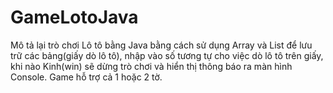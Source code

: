 # GameLotoJava
Mô tả lại trò chơi Lô tô bằng Java bằng cách sử dụng Array và List để lưu trữ các bảng(giấy dò lô tô), nhập vào số tương tự cho việc dò lô tô trên giấy, khi nào Kinh(win) sẽ dừng trò chơi và hiển thị thông báo ra màn hình Console. Game hỗ trợ cả 1 hoặc 2 tờ.
